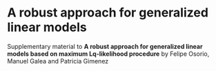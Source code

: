 # A robust approach for generalized linear models 

Supplementary material to **A robust approach for generalized linear models based on maximum Lq-likelihood procedure** by Felipe Osorio, Manuel Galea and Patricia Gimenez
